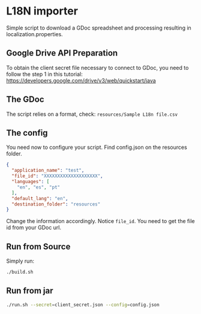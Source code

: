 # L18N importer
Simple script to download a GDoc spreadsheet and processing resulting in localization.properties.

## Google Drive API Preparation
To obtain the client secret file necessary to connect to GDoc, you need to follow the step 1 in this tutorial:
https://developers.google.com/drive/v3/web/quickstart/java

## The GDoc
The script relies on a format, check: `resources/Sample L18n file.csv`

## The config
You need now to configure your script. 
Find config.json on the resources folder.
```json
{
  "application_name": "test",
  "file_id": "XXXXXXXXXXXXXXXXXXXX",
  "languages": [
    "en", "es", "pt"
  ],
  "default_lang": "en",
  "destination_folder": "resources"
}
```

Change the information accordingly.
Notice `file_id`. You need to get the file id from your GDoc url.

## Run from Source
Simply run:
```bash
./build.sh
```

## Run from jar
```bash
./run.sh --secret=client_secret.json --config=config.json
```